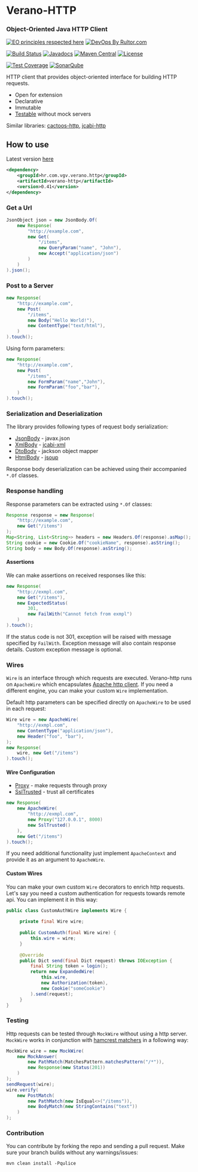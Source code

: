 # Verano-HTTP
### Object-Oriented Java HTTP Client
[![EO principles respected here](http://www.elegantobjects.org/badge.svg)](http://www.elegantobjects.org)
[![DevOps By Rultor.com](http://www.rultor.com/b/Vatavuk/verano-http)](http://www.rultor.com/p/Vatavuk/verano-http)

[![Build Status](https://travis-ci.org/Vatavuk/verano-http.svg?branch=master)](https://travis-ci.org/Vatavuk/verano-http)
[![Javadocs](http://javadoc.io/badge/hr.com.vgv/verano-http.svg)](http://javadoc.io/doc/hr.com.vgv.verano/verano-http)
[![Maven Central](https://img.shields.io/maven-central/v/hr.com.vgv/verano-http.svg)](https://maven-badges.herokuapp.com/maven-central/hr.com.vgv.verano/verano-http)
[![License](https://img.shields.io/badge/license-MIT-green.svg)](https://github.com/Vatavuk/verano-http/blob/master/LICENSE.txt)

[![Test Coverage](https://codecov.io/gh/Vatavuk/verano-http/branch/master/graph/badge.svg)](https://codecov.io/gh/Vatavuk/verano-http)
[![SonarQube](https://img.shields.io/badge/sonar-ok-green.svg)](https://sonarcloud.io/dashboard/index/hr.com.vgv.verano:verano-http)

HTTP client that provides object-oriented interface for building HTTP requests. 

- Open for extension
- Declarative
- Immutable
- [Testable](#testing) without mock servers

Similar libraries: [cactoos-http](https://github.com/yegor256/cactoos-http), [jcabi-http](https://github.com/jcabi/jcabi-http)

## How to use
Latest version [here](https://github.com/Vatavuk/verano-http/releases)
```xml
<dependency>
    <groupId>hr.com.vgv.verano.http</groupId>
    <artifactId>verano-http</artifactId>
    <version>0.41</version>
</dependency>
```
### Get a Url
```java
JsonObject json = new JsonBody.Of(
    new Response(
        "http://example.com",
        new Get(
            "/items",
            new QueryParam("name", "John"),
            new Accept("application/json")
        )
    )
).json();
```

### Post to a Server
```java
new Response(
    "http://example.com",
    new Post(
        "/items",
        new Body("Hello World!"),
        new ContentType("text/html"),
    )
).touch();
```
Using form parameters:
```java
new Response(
    "http://example.com",
    new Post(
        "/items",
        new FormParam("name","John"),
        new FormParam("foo","bar"),
    )
).touch();
```

### Serialization and Deserialization
The library provides following types of request body serialization:
- [JsonBody](https://github.com/Vatavuk/verano-http/blob/master/src/main/java/hr/com/vgv/verano/http/parts/body/JsonBody.java#L42) - javax.json
- [XmlBody](https://github.com/Vatavuk/verano-http/blob/master/src/main/java/hr/com/vgv/verano/http/parts/body/XmlBody.java#37)  - [jcabi-xml](https://github.com/jcabi/jcabi-xml)
- [DtoBody](https://github.com/Vatavuk/verano-http/blob/master/src/main/java/hr/com/vgv/verano/http/parts/body/DtoBody.java#37)  - jackson object mapper
- [HtmlBody](https://github.com/Vatavuk/verano-http/blob/master/src/main/java/hr/com/vgv/verano/http/parts/body/HtmlBody.java#37) - [jsoup](https://github.com/jhy/jsoup)

Response body deserialization can be achieved using their accompanied `*.Of` classes.

### Response handling
Response parameters can be extracted using `*.Of` classes:
```java
Response response = new Response(
    "http://example.com",
    new Get("/items")
);
Map<String, List<String>> headers = new Headers.Of(response).asMap();
String cookie = new Cookie.Of("cookieName", response).asString();
String body = new Body.Of(response).asString();
```

#### Assertions
We can make assertions on received responses like this:
```java
new Response(
    "http://exmpl.com",
    new Get("/items"),
    new ExpectedStatus(
        301, 
        new FailWith("Cannot fetch from exmpl")
    )
).touch();
```
If the status code is not 301, exception will be raised with message specified
by `FailWith`. Exception message will also contain response details. Custom
exception message is optional.

### Wires
`Wire` is an interface through which requests are executed. Verano-http runs 
on `ApacheWire` which encapsulates [Apache http client](https://github.com/apache/httpcomponents-client).
If you need a different engine, you can make your custom `Wire` implementation.

Default http parameters can be specified directly on `ApacheWire` to be used
in each request:
```java
Wire wire = new ApacheWire(
    "http://exmpl.com",
    new ContentType("application/json"),
    new Header("foo", "bar"),
);
new Response(
    wire, new Get("/items")
).touch();
```

#### Wire Configuration
- [Proxy](https://github.com/Vatavuk/verano-http/blob/master/src/main/java/hr/com/vgv/verano/http/wire/apache/Proxy.java#L34) - make requests through proxy
- [SslTrusted](https://github.com/Vatavuk/verano-http/blob/master/src/main/java/hr/com/vgv/verano/http/wire/apache/SslTrusted.java#L37) - trust all certificates

```java
new Response(
    new ApacheWire(
        "http://exmpl.com", 
        new Proxy("127.0.0.1", 8000)
        new SslTrusted()
    ),
    new Get("/items")
).touch();
```
If you need additional functionality just implement `ApacheContext` and provide
it as an argument to `ApacheWire`.

#### Custom Wires
You can make your own custom `Wire` decorators to enrich http requests. Let's say
you need a custom authentication for requests towards remote api.
You can implement it in this way:

```java
public class CustomAuthWire implements Wire {
 
     private final Wire wire;
 
     public CustomAuth(final Wire wire) {
         this.wire = wire;
     }
 
     @Override
     public Dict send(final Dict request) throws IOException {
         final String token = login();
         return new ExpandedWire(
             this.wire, 
             new Authorization(token),
             new Cookie("someCookie")
         ).send(request);
     }
}
```
### Testing
Http requests can be tested through `MockWire` without using a http server.
`MockWire` works in conjunction with [hamcrest matchers](http://hamcrest.org/JavaHamcrest/) in a following way:
```java
MockWire wire = new MockWire(
    new MockAnswer(
        new PathMatch(MatchesPattern.matchesPattern("/*")),
        new Response(new Status(201))
    )
);
sendRequest(wire);
wire.verify(
    new PostMatch(
        new PathMatch(new IsEqual<>("/items")),
        new BodyMatch(new StringContains("text"))
    )
);
```

### Contribution
You can contribute by forking the repo and sending a pull request.
Make sure your branch builds without any warnings/issues:

```
mvn clean install -Pqulice
```
